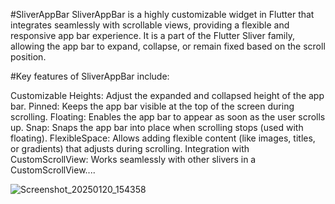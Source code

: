 #SliverAppBar
SliverAppBar is a highly customizable widget in Flutter that integrates seamlessly with scrollable views, providing a flexible and responsive app bar experience. It is a part of the Flutter Sliver family, allowing the app bar to expand, collapse, or remain fixed based on the scroll position.

#Key features of SliverAppBar include:

Customizable Heights: Adjust the expanded and collapsed height of the app bar.
Pinned: Keeps the app bar visible at the top of the screen during scrolling.
Floating: Enables the app bar to appear as soon as the user scrolls up.
Snap: Snaps the app bar into place when scrolling stops (used with floating).
FlexibleSpace: Allows adding flexible content (like images, titles, or gradients) that adjusts during scrolling.
Integration with CustomScrollView: Works seamlessly with other slivers in a CustomScrollView....

![Screenshot_20250120_154358](https://github.com/user-attachments/assets/ac00e04c-8805-4a15-b0be-754d98cdff14)



